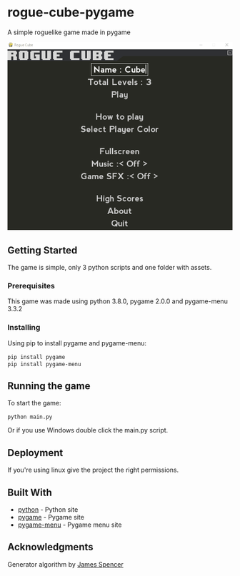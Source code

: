 # rogue-cube-pygame
A simple roguelike game made in pygame

![exame-gif](https://github.com/Alarxon/rogue-cube-pygame/blob/main/rogue-cube.gif?raw=true)

## Getting Started
The game is simple, only 3 python scripts and one folder with assets.

### Prerequisites
This game was made using python 3.8.0, pygame 2.0.0 and pygame-menu 3.3.2

### Installing
Using pip to install pygame and pygame-menu:

```
pip install pygame
pip install pygame-menu
```
## Running the game
To start the game:

```
python main.py
```
Or if you use Windows double click the main.py script.

## Deployment
If you're using linux give the project the right permissions.

## Built With

* [python](https://www.python.org/) - Python site
* [pygame](https://www.pygame.org/) - Pygame site
* [pygame-menu](https://pygame-menu.readthedocs.io/en/latest/) - Pygame menu site

## Acknowledgments
Generator algorithm by [James Spencer](http://www.roguebasin.com/index.php?title=A_Simple_Dungeon_Generator_for_Python_2_or_3)

